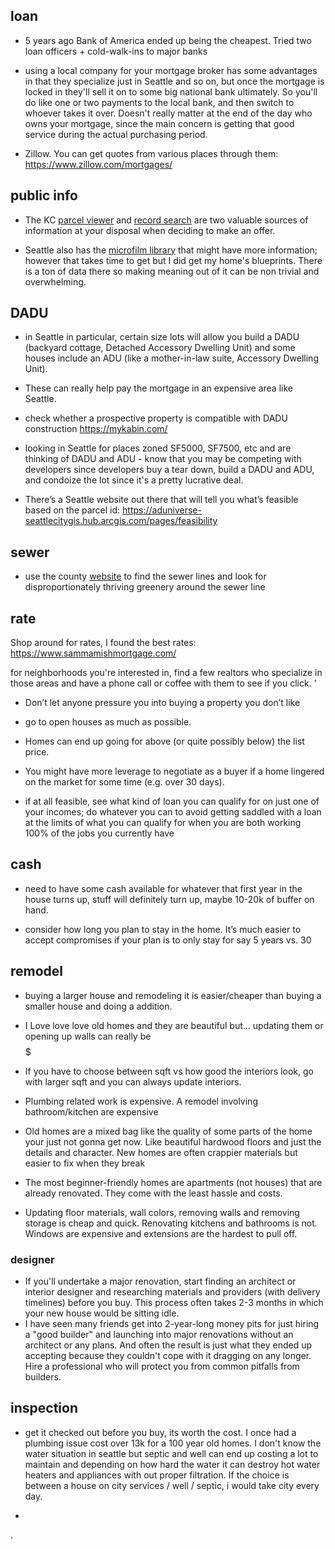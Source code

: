 



## loan

- 5 years ago Bank of America ended up being the cheapest. Tried two loan officers + cold-walk-ins to major banks

- using a local company for your mortgage broker has some advantages in that they specialize just in Seattle and so on, but once the mortgage is locked in they'll sell it on to some big national bank ultimately. So you'll do like one or two payments to the local bank, and then switch to whoever takes it over. Doesn't really matter at the end of the day who owns your mortgage, since the main concern is getting that good service during the actual purchasing period.

- Zillow. You can get quotes from various places through them: https://www.zillow.com/mortgages/



## public info

- The KC [parcel viewer](https://gismaps.kingcounty.gov/parcelviewer2/) and [record search](https://recordsearch.kingcounty.gov/LandmarkWeb/search/index?theme=.blue&section=searchCriteriaParcelId&quickSearchSelection=) are two valuable sources of information at your disposal when deciding to make an offer.

- Seattle also has the [microfilm library](https://www.seattle.gov/sdci/about-us/who-we-are/public-resource-center) that might have more information; however that takes time to get but I did get my home's blueprints.   There is a ton of data there so making meaning out of it can be non trivial and overwhelming.


## DADU

- in Seattle in particular, certain size lots will allow you build a DADU (backyard cottage, Detached Accessory Dwelling Unit) and some houses include an ADU (like a mother-in-law suite, Accessory Dwelling Unit).

- These can really help pay the mortgage in an expensive area like Seattle.

- check whether a prospective property is compatible with DADU construction https://mykabin.com/

- looking in Seattle for places zoned SF5000, SF7500, etc and are thinking of DADU and ADU - know that you may be competing with developers since developers buy a tear down, build a DADU and ADU, and condoize the lot since it's a pretty lucrative deal.

- There’s a Seattle website out there that will tell you what’s feasible based on the parcel id: https://aduniverse-seattlecitygis.hub.arcgis.com/pages/feasibility


## sewer

- use the county [website](https://gisrevprxy.seattle.gov/wab_ext/DSOResearch_Ext/) to find the sewer lines and look for disproportionately thriving greenery around the sewer line



## rate


Shop around for rates, I found the best rates: https://www.sammamishmortgage.com/


for neighborhoods you're interested in, find a few realtors who specialize in those areas and have a phone call or coffee with them to see if you click.
'


- Don’t let anyone pressure you into buying a property you don’t like

- go to open houses as much as possible.



- Homes can end up going for above (or quite possibly below) the list price.


- You might have more leverage to negotiate as a buyer if a home lingered on the market for some time (e.g. over 30 days).


- if at all feasible, see what kind of loan you can qualify for on just one of your incomes; do whatever you can to avoid getting saddled with a loan at the limits of what you can qualify for when you are both working 100% of the jobs you currently have


## cash

- need to have some cash available for whatever that first year in the house turns up, stuff will definitely turn up, maybe 10-20k of buffer on hand.


- consider how long you plan to stay in the home. It’s much easier to accept compromises if your plan is to only stay for say 5 years vs. 30






## remodel

- buying a larger house and remodeling it is easier/cheaper than buying a smaller house and doing a addition.

- I Love love love old homes and they are beautiful but... updating them or opening up walls can really be $$$$$


- If you have to choose between sqft vs how good the interiors look, go with larger sqft and you can always update interiors.


- Plumbing related work is expensive. A remodel involving bathroom/kitchen are expensive


- Old homes are a mixed bag like the quality of some parts of the home your just not gonna get now. Like beautiful hardwood floors and just the details and character. New homes are often crappier materials but easier to fix when they break


- The most beginner-friendly homes are apartments (not houses) that are already renovated. They come with the least hassle and costs.


- Updating floor materials, wall colors, removing walls and removing storage is cheap and quick. Renovating kitchens and bathrooms is not. Windows are expensive and extensions are the hardest to pull off.


### designer

- If you'll undertake a major renovation, start finding an architect or interior designer and researching materials and providers (with delivery timelines) before you buy. This process often takes 2-3 months in which your new house would be sitting idle.
- I have seen many friends get into 2-year-long money pits for just hiring a "good builder" and launching into major renovations without an architect or any plans. And often the result is just what they ended up accepting because they couldn't cope with it dragging on any longer. Hire a professional who will protect you from common pitfalls from builders.


## inspection

- get it checked out before you buy, its worth the cost. I once had a plumbing issue cost over 13k for a 100 year old homes. I don't know the water situation in seattle but septic and well can end up costing a lot to maintain and depending on how hard the water it can destroy hot water heaters and appliances with out proper filtration.  If the choice is between a house on city services / well / septic, i would take city every day.


-


.
